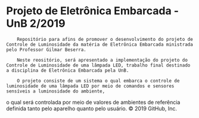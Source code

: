 # Projeto de Eletrônica Embarcada - UnB 2/2019
        Repositório para afins de promover o desenvolvimento do projeto de Controle de Luminosidade da matéria de Eletrônica Embarcada ministrada pelo Professor Gilmar Beserra.

        Neste reositório, será apresentado a implementação do projeto do Controle de Luminosidade de uma lâmpada LED, trabalho final destinado a disciplina de Eletrônica Embarcada pela UnB. 

        O projeto consiste de um sistema o qual embarca o controle de luminosidade de uma lâmpada LED por meio de comandos e sensores sensíveis a luminosidade do ambiente, 
o qual será controlada por meio de valores de ambientes de referência definida tanto pelo aparelho quanto pelo usuário.
© 2019 GitHub, Inc.
